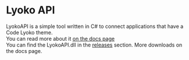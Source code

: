 
# Lyoko API
LyokoAPI is a simple tool written in C# to connect applications that have a Code Lyoko theme.<br>
You can read more about it [on the docs page](https://lyokoapidoc.readthedocs.io/en/latest/)<br>
You can find the LyokoAPI.dll in the [releases](https://github.com/GoodOldJack12/LyokoAPI/releases) section.
More downloads on the docs page.

